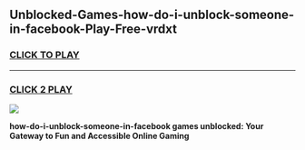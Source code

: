 
## Unblocked-Games-how-do-i-unblock-someone-in-facebook-Play-Free-vrdxt
<h3>
<a href="https://premium76.site?title=how-do-i-unblock-someone-in-facebook&ref=10A">CLICK TO PLAY</a></h3>
<hr>

<h3>
<a href="https://premium76.site?title=how-do-i-unblock-someone-in-facebook&ref=10A">CLICK 2 PLAY</a>
  
</h3>

<a href="https://premium76.site?title=how-do-i-unblock-someone-in-facebook&ref=10A"><img src="https://clearcache.store/games.png"></a>


**how-do-i-unblock-someone-in-facebook games unblocked: Your Gateway to Fun and Accessible Online Gaming**
